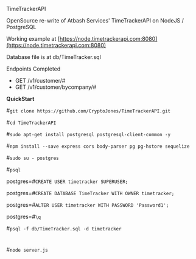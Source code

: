 TimeTrackerAPI

OpenSource re-write of Atbash Services' TimeTrackerAPI on NodeJS / PostgreSQL

Working example at [https://node.timetrackerapi.com:8080](https://node.timetrackerapi.com:8080)

Database file is at db/TimeTracker.sql

Endpoints Completed
 * GET /v1/customer/#
 * GET /v1/customer/bycompany/#


**QuickStart**

#`git clone https://github.com/CryptoJones/TimeTrackerAPI.git`

#`cd TimeTrackerAPI`

#`sudo apt-get install postgresql postgresql-client-common -y`

#`npm install --save express cors body-parser pg pg-hstore sequelize`

#`sudo su - postgres`

#`psql`

postgres=#`CREATE USER timetracker SUPERUSER;`

postgres=#`CREATE DATABASE TimeTracker WITH OWNER timetracker;`

postgres=#`ALTER USER timetracker WITH PASSWORD 'Password1';`

postgres=#`\q`

#`psql -f db/TimeTracker.sql -d timetracker`

#

#`node server.js`
